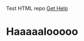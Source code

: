 Test HTML repo
<a href="https://github.com/ckimzi/ckimzi.github.io/blob/main/help.html" title="Link to help">Get Help</a>
<h1>Haaaaalooooo</h1>
